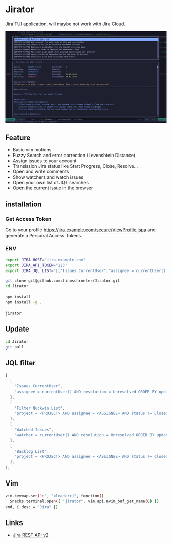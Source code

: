 # Jirator

Jira TUI application, will maybe not work with Jira Cloud.

![screenshot](./screenshot.png)

## Feature

- Basic vim motions
- Fuzzy Search and error correction (Levenshtein Distance)
- Assign issues to your account
- Transission Jira status like Start Progress, Close, Resolve...
- Open and write comments
- Show watchers and watch issues
- Open your own list of JQL searches
- Open the current issue in the browser

## installation

### Get Access Token

Go to your profile <https://jira.example.com/secure/ViewProfile.jspa> and generate a Personal Access Tokens.

### ENV

```bash
export JIRA_HOST="jira.example.com"
export JIRA_API_TOKEN="123"
export JIRA_JQL_LIST='[["Issues CurrentUser","assignee = currentUser() AND resolution = Unresolved ORDER BY updated DESC"]]'
```

```bash
git clone git@github.com:tinoschroeter/Jirator.git
cd Jirator

npm install
npm install -g .

jirator
```

## Update

```bash
cd Jirator
git pull
```

## JQL filter

```js
[
  [
    "Issues CurrentUser",
    "assignee = currentUser() AND resolution = Unresolved ORDER BY updated DESC",
  ],
  [
    "Filter Quckwin List",
    "project = <PROJECT> AND assignee = <ASSIGNEE> AND status != Closed AND labels = quickwin",
  ],
  [
    "Watched Issues",
    "watcher = currentUser() AND resolution = Unresolved ORDER BY updated DESC",
  ],
  [
    "Backlog List",
    "project = <PROJECT> AND assignee = <ASSIGNEE> AND status != Closed ORDER BY priority",
  ],
];
```

## Vim

```bash
vim.keymap.set("n", "<leader>j", function()
  Snacks.terminal.open({ "jirator", vim.api.nvim_buf_get_name(0) })
end, { desc = "Jira" })
```

## Links

- [Jira REST API v2](https://developer.atlassian.com/cloud/jira/platform/rest/v2/intro/#about)
